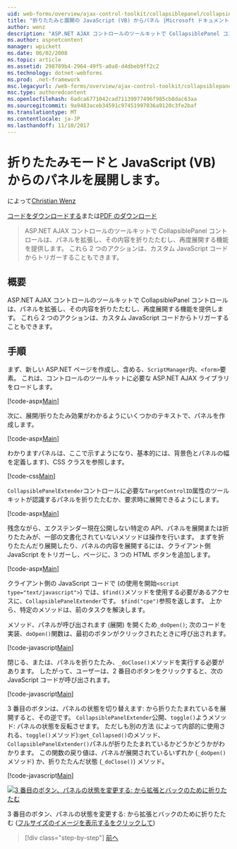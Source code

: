 ```yaml
---
uid: web-forms/overview/ajax-control-toolkit/collapsiblepanel/collapsing-and-expanding-a-panel-from-javascript-vb
title: "折りたたみと展開の JavaScript (VB) からパネル |Microsoft ドキュメント"
author: wenz
description: "ASP.NET AJAX コントロールのツールキットで CollapsiblePanel コントロール パネルを拡張し、その内容を折りたたんだり、展開する機能を提供する."
ms.author: aspnetcontent
manager: wpickett
ms.date: 06/02/2008
ms.topic: article
ms.assetid: 298789b4-2964-49f5-a0a8-d4dbeb9ff2c2
ms.technology: dotnet-webforms
ms.prod: .net-framework
msc.legacyurl: /web-forms/overview/ajax-control-toolkit/collapsiblepanel/collapsing-and-expanding-a-panel-from-javascript-vb
msc.type: authoredcontent
ms.openlocfilehash: 6adca6771042cad71139977496f985cb8dac63aa
ms.sourcegitcommit: 9a9483aceb34591c97451997036a9120c3fe2baf
ms.translationtype: MT
ms.contentlocale: ja-JP
ms.lasthandoff: 11/10/2017
---
```

<a name="collapsing-and-expanding-a-panel-from-javascript-vb"></a>折りたたみモードと JavaScript (VB) からのパネルを展開します。
====================
によって[Christian Wenz](https://github.com/wenz)

[コードをダウンロードする](http://download.microsoft.com/download/8/a/a/8aab3c3e-de6f-463f-805c-5fda567eef6e/CollapsiblePanel1.vb.zip)または[PDF のダウンロード](http://download.microsoft.com/download/b/6/a/b6ae89ee-df69-4c87-9bfb-ad1eb2b23373/collapsiblepanel1VB.pdf)

> ASP.NET AJAX コントロールのツールキットで CollapsiblePanel コントロールは、パネルを拡張し、その内容を折りたたむし、再度展開する機能を提供します。 これら 2 つのアクションは、カスタム JavaScript コードからトリガーすることもできます。


## <a name="overview"></a>概要

ASP.NET AJAX コントロールのツールキットで CollapsiblePanel コントロールは、パネルを拡張し、その内容を折りたたむし、再度展開する機能を提供します。 これら 2 つのアクションは、カスタム JavaScript コードからトリガーすることもできます。

## <a name="steps"></a>手順

まず、新しい ASP.NET ページを作成し、含める、`ScriptManager`内、`<form>`要素。 これは、コントロールのツールキットに必要な ASP.NET AJAX ライブラリをロードします。

[!code-aspx[Main](collapsing-and-expanding-a-panel-from-javascript-vb/samples/sample1.aspx)]

次に、展開/折りたたみ効果がわかるようにいくつかのテキストで、パネルを作成します。

[!code-aspx[Main](collapsing-and-expanding-a-panel-from-javascript-vb/samples/sample2.aspx)]

わかりますパネルは、ここで示すようになり、基本的には、背景色とパネルの幅を定義します)、CSS クラスを参照します。

[!code-css[Main](collapsing-and-expanding-a-panel-from-javascript-vb/samples/sample3.css)]

`CollapsiblePanelExtender`コントロールに必要な`TargetControlID`属性のツールキットが認識するパネルを折りたたむか、要求時に展開できるようにします。

[!code-aspx[Main](collapsing-and-expanding-a-panel-from-javascript-vb/samples/sample4.aspx)]

残念ながら、エクステンダー現在公開しない特定の API、パネルを展開または折りたたみが、一部の文書化されていないメソッドは操作を行います。 まずを折りたたんだり展開したり、パネルの内容を展開するには、クライアント側 JavaScript をトリガーし、ページに、3 つの HTML ボタンを追加します。

[!code-aspx[Main](collapsing-and-expanding-a-panel-from-javascript-vb/samples/sample5.aspx)]

クライアント側の JavaScript コードで (の使用を開始`<script type="text/javascript">`) では、`$find()`メソッドを使用する必要があるアクセスに、`CollapsiblePanelExtender`です。 `$find("cpe")`参照を返します。 上から、特定のメソッドは、前のタスクを解決します。

メソッド、パネルが呼び出されます (展開) を開くため`_doOpen()`; 次のコードを実装、`doOpen()`関数は、最初のボタンがクリックされたときに呼び出されます。

[!code-javascript[Main](collapsing-and-expanding-a-panel-from-javascript-vb/samples/sample6.js)]

閉じる、または、パネルを折りたたみ、`_doClose()`メソッドを実行する必要があります。 したがって、ユーザーは、2 番目のボタンをクリックすると、次の JavaScript コードが呼び出されます。

[!code-javascript[Main](collapsing-and-expanding-a-panel-from-javascript-vb/samples/sample7.js)]

3 番目のボタンは、パネルの状態を切り替えます: から折りたたまれているを展開すると、その逆です。 `CollapsiblePanelExtender`公開、`toggle()`ようメソッド: パネルの状態を反転させます。 ただしも別の方法 (によって内部的に使用される、`toggle()`メソッド):`get_Collapsed()`のメソッド、`CollapsiblePanelExtender()`パネルが折りたたまれているかどうかどうかがわかります。 この関数の戻り値は、パネルが展開されているいずれか (`_doOpen()`メソッド) か、折りたたんだ状態 (`_doClose()`) メソッド。

[!code-javascript[Main](collapsing-and-expanding-a-panel-from-javascript-vb/samples/sample8.js)]


[![3 番目のボタン、パネルの状態を変更する: から拡張とバックのために折りたたむ](collapsing-and-expanding-a-panel-from-javascript-vb/_static/image2.png)](collapsing-and-expanding-a-panel-from-javascript-vb/_static/image1.png)

3 番目のボタン、パネルの状態を変更する: から拡張とバックのために折りたたむ ([フルサイズのイメージを表示するをクリックして](collapsing-and-expanding-a-panel-from-javascript-vb/_static/image3.png))

>[!div class="step-by-step"]
[前へ](collapsing-and-expanding-a-panel-from-javascript-cs.md)
